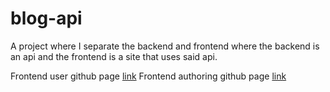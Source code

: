 # blog-api
A project where I separate the backend and frontend where the backend is an api and the frontend is a site that uses said api.

Frontend user github page [link](https://github.com/High23/blog-frontend-user)
Frontend authoring github page [link](https://github.com/High23/blog-frontend-author)